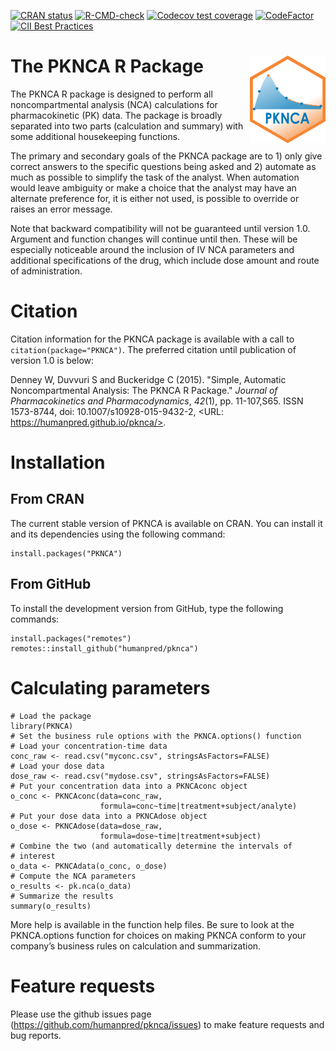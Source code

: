<!-- badges: start -->
[![CRAN status](https://www.r-pkg.org/badges/version/PKNCA)](https://CRAN.R-project.org/package=PKNCA)
[![R-CMD-check](https://github.com/humanpred/pknca/actions/workflows/R-CMD-check.yaml/badge.svg)](https://github.com/humanpred/pknca/actions/workflows/R-CMD-check.yaml)
[![Codecov test coverage](https://codecov.io/gh/humanpred/pknca/graph/badge.svg)](https://app.codecov.io/gh/humanpred/pknca)
[![CodeFactor](https://www.codefactor.io/repository/github/humanpred/pknca/badge?style=plastic)](https://www.codefactor.io/repository/github/humanpred/pknca)
[![CII Best Practices](https://bestpractices.coreinfrastructure.org/projects/2054/badge)](https://bestpractices.coreinfrastructure.org/projects/2054)
<!-- badges: end -->

The PKNCA R Package <img src="man/figures/pknca-hex.png" align="right" />
=====

The PKNCA R package is designed to perform all noncompartmental
analysis (NCA) calculations for pharmacokinetic (PK) data.  The
package is broadly separated into two parts (calculation and summary)
with some additional housekeeping functions.

The primary and secondary goals of the PKNCA package are to 1) only
give correct answers to the specific questions being asked and 2)
automate as much as possible to simplify the task of the analyst. When
automation would leave ambiguity or make a choice that the analyst may
have an alternate preference for, it is either not used, is possible
to override or raises an error message.

Note that backward compatibility will not be guaranteed until version
1.0.  Argument and function changes will continue until then.  These
will be especially noticeable around the inclusion of IV NCA parameters and additional specifications of the drug, which include dose amount and route of administration.

# Citation

Citation information for the PKNCA package is available with a call to
`citation(package="PKNCA")`.  The preferred citation until publication
of version 1.0 is below:

Denney W, Duvvuri S and Buckeridge C (2015). "Simple, Automatic
Noncompartmental Analysis: The PKNCA R Package." _Journal of
Pharmacokinetics and Pharmacodynamics_, *42*(1), pp. 11-107,S65. ISSN
1573-8744, doi: 10.1007/s10928-015-9432-2, <URL:
https://humanpred.github.io/pknca/>.

# Installation

## From CRAN

The current stable version of PKNCA is available on CRAN.  You can
install it and its dependencies using the following command:

    install.packages("PKNCA")

## From GitHub

To install the development version from GitHub, type the following commands:

    install.packages("remotes")
    remotes::install_github("humanpred/pknca")

# Calculating parameters

    # Load the package
    library(PKNCA)
    # Set the business rule options with the PKNCA.options() function
    # Load your concentration-time data
    conc_raw <- read.csv("myconc.csv", stringsAsFactors=FALSE)
    # Load your dose data
    dose_raw <- read.csv("mydose.csv", stringsAsFactors=FALSE)
    # Put your concentration data into a PKNCAconc object
    o_conc <- PKNCAconc(data=conc_raw,
                        formula=conc~time|treatment+subject/analyte)
    # Put your dose data into a PKNCAdose object
    o_dose <- PKNCAdose(data=dose_raw,
                        formula=dose~time|treatment+subject)
    # Combine the two (and automatically determine the intervals of
    # interest
    o_data <- PKNCAdata(o_conc, o_dose)
    # Compute the NCA parameters
    o_results <- pk.nca(o_data)
    # Summarize the results
    summary(o_results)

More help is available in the function help files. Be sure to look at the PKNCA.options function for choices on making PKNCA conform to your company’s business rules on calculation and summarization.

# Feature requests

Please use the github issues page
(https://github.com/humanpred/pknca/issues) to make feature requests
and bug reports.
